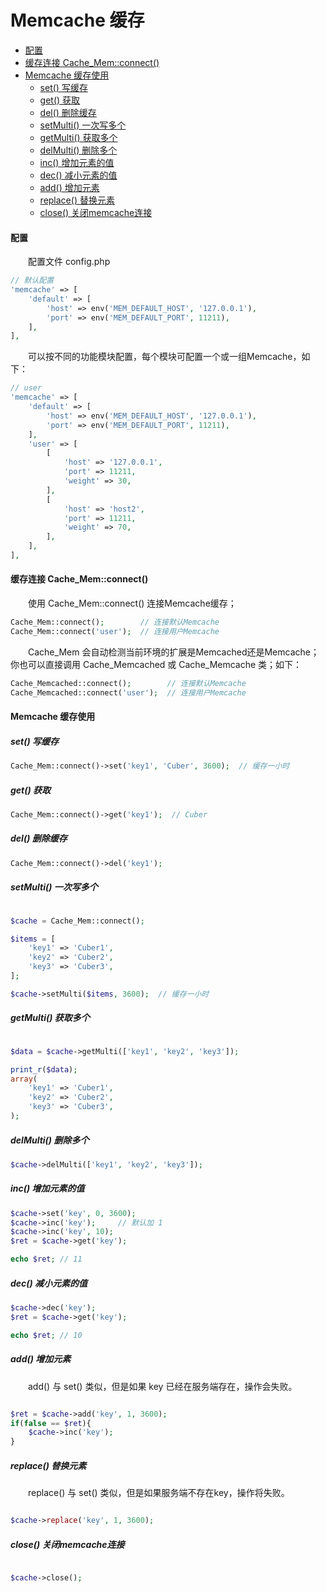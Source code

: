 # Memcache 缓存

- [配置](#config)
- [缓存连接 Cache_Mem::connect()](#connect)
- [Memcache 缓存使用](#use)
    - [set() 写缓存](#set)
    - [get() 获取](#get)
    - [del() 删除缓存](#del)
    - [setMulti() 一次写多个](#setmulti)
    - [getMulti() 获取多个](#getmulti)
    - [delMulti() 删除多个](#delmulti)
    - [inc() 增加元素的值](#inc)
    - [dec() 减小元素的值](#dec)
    - [add() 增加元素](#add)
    - [replace() 替换元素](#replace)
    - [close() 关闭memcache连接](#close)

#### <a name="config">配置</a>

　　配置文件 config.php

```php
// 默认配置
'memcache' => [
    'default' => [
        'host' => env('MEM_DEFAULT_HOST', '127.0.0.1'),
        'port' => env('MEM_DEFAULT_PORT', 11211),
    ],
],
```

　　可以按不同的功能模块配置，每个模块可配置一个或一组Memcache，如下：


```php
// user
'memcache' => [
    'default' => [
        'host' => env('MEM_DEFAULT_HOST', '127.0.0.1'),
        'port' => env('MEM_DEFAULT_PORT', 11211),
    ],
    'user' => [
        [
            'host' => '127.0.0.1',
            'port' => 11211,
            'weight' => 30,
        ],
        [
            'host' => 'host2',
            'port' => 11211,
            'weight' => 70,
        ],
    ],
],
```


#### <a name="connect">缓存连接 Cache_Mem::connect()</a>

　　使用 Cache_Mem::connect() 连接Memcache缓存；

```php
Cache_Mem::connect();        // 连接默认Memcache
Cache_Mem::connect('user');  // 连接用户Memcache
```

　　Cache_Mem 会自动检测当前环境的扩展是Memcached还是Memcache；你也可以直接调用 Cache_Memcached 或 Cache_Memcache 类；如下：

```php
Cache_Memcached::connect();        // 连接默认Memcache
Cache_Memcached::connect('user');  // 连接用户Memcache
```


#### <a name="use">Memcache 缓存使用</a>

##### <a name="set">set() 写缓存</a>
```php
Cache_Mem::connect()->set('key1', 'Cuber', 3600);  // 缓存一小时
```

##### <a name="get">get() 获取</a>
```php
Cache_Mem::connect()->get('key1');  // Cuber
```

##### <a name="del">del() 删除缓存</a>
```php
Cache_Mem::connect()->del('key1');
```

##### <a name="setmulti">setMulti() 一次写多个</a>
```php

$cache = Cache_Mem::connect();

$items = [
	'key1' => 'Cuber1',
	'key2' => 'Cuber2',
	'key3' => 'Cuber3',
];

$cache->setMulti($items, 3600);  // 缓存一小时

```

##### <a name="getmulti">getMulti() 获取多个</a>
```php

$data = $cache->getMulti(['key1', 'key2', 'key3']);

print_r($data);
array(
	'key1' => 'Cuber1',
	'key2' => 'Cuber2',
	'key3' => 'Cuber3',
);

```

##### <a name="delmulti">delMulti() 删除多个</a>
```php
$cache->delMulti(['key1', 'key2', 'key3']);
```

##### <a name="inc">inc() 增加元素的值</a>
```php
$cache->set('key', 0, 3600);
$cache->inc('key');     // 默认加 1
$cache->inc('key', 10);
$ret = $cache->get('key');

echo $ret; // 11
```

##### <a name="dec">dec() 减小元素的值</a>
```php
$cache->dec('key');
$ret = $cache->get('key');

echo $ret; // 10
```

##### <a name="add">add() 增加元素</a>

　　add() 与 set() 类似，但是如果 key 已经在服务端存在，操作会失败。
```php

$ret = $cache->add('key', 1, 3600);
if(false == $ret){
	$cache->inc('key');
}

```

##### <a name="replace">replace() 替换元素</a>

　　replace() 与 set() 类似，但是如果服务端不存在key，操作将失败。
```php

$cache->replace('key', 1, 3600);

```

##### <a name="close">close() 关闭memcache连接</a>
```php

$cache->close();

```
